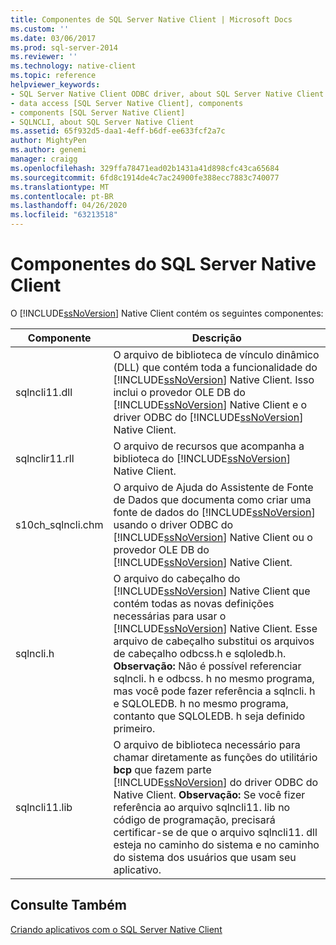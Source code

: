 ```yaml
---
title: Componentes de SQL Server Native Client | Microsoft Docs
ms.custom: ''
ms.date: 03/06/2017
ms.prod: sql-server-2014
ms.reviewer: ''
ms.technology: native-client
ms.topic: reference
helpviewer_keywords:
- SQL Server Native Client ODBC driver, about SQL Server Native Client ODBC driver
- data access [SQL Server Native Client], components
- components [SQL Server Native Client]
- SQLNCLI, about SQL Server Native Client
ms.assetid: 65f932d5-daa1-4eff-b6df-ee633fcf2a7c
author: MightyPen
ms.author: genemi
manager: craigg
ms.openlocfilehash: 329ffa78471ead02b1431a41d898cfc43ca65684
ms.sourcegitcommit: 6fd8c1914de4c7ac24900fe388ecc7883c740077
ms.translationtype: MT
ms.contentlocale: pt-BR
ms.lasthandoff: 04/26/2020
ms.locfileid: "63213518"
---
```

# <a name="components-of-sql-server-native-client"></a>Componentes do SQL Server Native Client
  O [!INCLUDE[ssNoVersion](../../../includes/ssnoversion-md.md)] Native Client contém os seguintes componentes:  
  
|Componente|Descrição|  
|---------------|-----------------|  
|sqlncli11.dll|O arquivo de biblioteca de vínculo dinâmico (DLL) que contém toda a funcionalidade do [!INCLUDE[ssNoVersion](../../../includes/ssnoversion-md.md)] Native Client. Isso inclui o provedor OLE DB do [!INCLUDE[ssNoVersion](../../../includes/ssnoversion-md.md)] Native Client e o driver ODBC do [!INCLUDE[ssNoVersion](../../../includes/ssnoversion-md.md)] Native Client.|  
|sqlnclir11.rll|O arquivo de recursos que acompanha a biblioteca do [!INCLUDE[ssNoVersion](../../../includes/ssnoversion-md.md)] Native Client.|  
|s10ch_sqlncli.chm|O arquivo de Ajuda do Assistente de Fonte de Dados que documenta como criar uma fonte de dados do [!INCLUDE[ssNoVersion](../../../includes/ssnoversion-md.md)] usando o driver ODBC do [!INCLUDE[ssNoVersion](../../../includes/ssnoversion-md.md)] Native Client ou o provedor OLE DB do [!INCLUDE[ssNoVersion](../../../includes/ssnoversion-md.md)] Native Client.|  
|sqlncli.h|O arquivo do cabeçalho do [!INCLUDE[ssNoVersion](../../../includes/ssnoversion-md.md)] Native Client que contém todas as novas definições necessárias para usar o [!INCLUDE[ssNoVersion](../../../includes/ssnoversion-md.md)] Native Client. Esse arquivo de cabeçalho substitui os arquivos de cabeçalho odbcss.h e sqloledb.h. **Observação:**  Não é possível referenciar sqlncli. h e odbcss. h no mesmo programa, mas você pode fazer referência a sqlncli. h e SQLOLEDB. h no mesmo programa, contanto que SQLOLEDB. h seja definido primeiro.|  
|sqlncli11.lib|O arquivo de biblioteca necessário para chamar diretamente as funções do utilitário **bcp** que fazem parte [!INCLUDE[ssNoVersion](../../../includes/ssnoversion-md.md)] do driver ODBC do Native Client. **Observação:**  Se você fizer referência ao arquivo sqlncli11. lib no código de programação, precisará certificar-se de que o arquivo sqlncli11. dll esteja no caminho do sistema e no caminho do sistema dos usuários que usam seu aplicativo.|  
  
## <a name="see-also"></a>Consulte Também  
 [Criando aplicativos com o SQL Server Native Client](building-applications-with-sql-server-native-client.md)  
  
  
